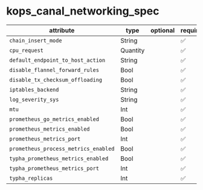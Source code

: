 # kops_canal_networking_spec

| attribute | type | optional | required | computed |
| --- | --- | --- | --- | --- |
| `chain_insert_mode` | String |  | :white_check_mark: |  |
| `cpu_request` | Quantity |  | :white_check_mark: |  |
| `default_endpoint_to_host_action` | String |  | :white_check_mark: |  |
| `disable_flannel_forward_rules` | Bool |  | :white_check_mark: |  |
| `disable_tx_checksum_offloading` | Bool |  | :white_check_mark: |  |
| `iptables_backend` | String |  | :white_check_mark: |  |
| `log_severity_sys` | String |  | :white_check_mark: |  |
| `mtu` | Int |  | :white_check_mark: |  |
| `prometheus_go_metrics_enabled` | Bool |  | :white_check_mark: |  |
| `prometheus_metrics_enabled` | Bool |  | :white_check_mark: |  |
| `prometheus_metrics_port` | Int |  | :white_check_mark: |  |
| `prometheus_process_metrics_enabled` | Bool |  | :white_check_mark: |  |
| `typha_prometheus_metrics_enabled` | Bool |  | :white_check_mark: |  |
| `typha_prometheus_metrics_port` | Int |  | :white_check_mark: |  |
| `typha_replicas` | Int |  | :white_check_mark: |  |

